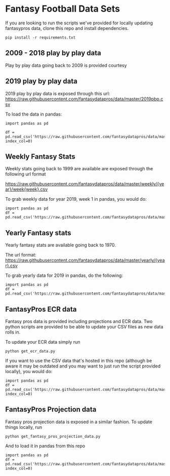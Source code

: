# Fantasy Football Data Sets

If you are looking to run the scripts we've provided for locally updating fantasypros data, clone this repo and install dependencies.

    pip install -r requirements.txt

## 2009 - 2018 play by play data
Play by play data going back to 2009 is provided courtesy

## 2019 play by play data
2019 play by play data is exposed through this url:
https://raw.githubusercontent.com/fantasydatapros/data/master/2019pbp.csv

To load the data in pandas:

    import pandas as pd

    df = pd.read_csv('https://raw.githubusercontent.com/fantasydatapros/data/master/2019pbp.csv', index_col=0)

## Weekly Fantasy Stats
Weekly stats going back to 1999 are available are exposed through the following url format

https://raw.githubusercontent.com/fantasydatapros/data/master/weekly/{year}/week{week}.csv

To grab weekly data for year 2019, week 1 in pandas, you would do:

    import pandas as pd
    df = pd.read_csv('https://raw.githubusercontent.com/fantasydatapros/data/master/weekly/2019/week1.csv')

## Yearly Fantasy stats
Yearly fantasy stats are available going back to 1970.

The url format:
https://raw.githubusercontent.com/fantasydatapros/data/master/yearly/{year}.csv

To grab yearly data for 2019 in pandas, do the following:

    import pandas as pd
    df = pd.read_csv('https://raw.githubusercontent.com/fantasydatapros/data/master/yearly/2019.csv')

## FantasyPros ECR data
Fantasy pros data is provided including projections and ECR data. Two python scripts are provided to be able to update your CSV files as new data rolls in.

To update your ECR data simply run

    python get_ecr_data.py

If you want to use the CSV data that's hosted in this repo (although be aware it may be outdated and you may want to just run the script provided locally), you would do:

    import pandas as pd
    df = pd.read_csv('https://raw.githubusercontent.com/fantasydatapros/data/master/fantasypros/ECR.csv', index_col=0)

## FantasyPros Projection data
Fantasy pros projection data is exposed in a similar fashion. To update things locally, run

    python get_fantasy_pros_projection_data.py

And to load it in pandas from this repo

    import pandas as pd
    df = pd.read_csv('https://raw.githubusercontent.com/fantasydatapros/data/master/fantasypros/fp_projections.csv', index_col=0)




